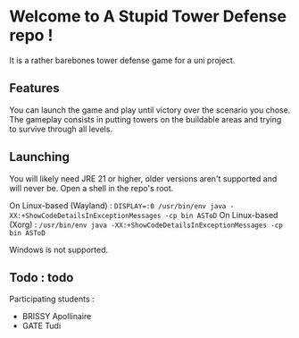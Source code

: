# Welcome to A Stupid Tower Defense repo !

It is a rather barebones tower defense game for a uni project.

## Features

You can launch the game and play until victory over the scenario you chose.
The gameplay consists in putting towers on the buildable areas and trying to survive through all levels.


## Launching

You will likely need JRE 21 or higher, older versions aren't supported and will never be.
Open a shell in the repo's root.

On Linux-based (Wayland) : `DISPLAY=:0 /usr/bin/env java -XX:+ShowCodeDetailsInExceptionMessages -cp bin ASToD`
On Linux-based (Xorg) : `/usr/bin/env java -XX:+ShowCodeDetailsInExceptionMessages -cp bin ASToD`

Windows is not supported.


## Todo : todo


Participating students :
 - BRISSY Apollinaire
 - GATE Tudi
